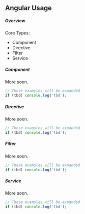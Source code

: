 ## Angular Usage

##### Overview

Core Types:

* Component
* Directive
* Filter
* Service

##### Component

More soon.

```js
// These examples will be expanded
if (tbd) console.log('tbd');
```

##### Directive

More soon.

```js
// These examples will be expanded
if (tbd) console.log('tbd');
```

##### Filter

More soon.

```js
// These examples will be expanded
if (tbd) console.log('tbd');
```

##### Service

More soon.

```js
// These examples will be expanded
if (tbd) console.log('tbd');
```
